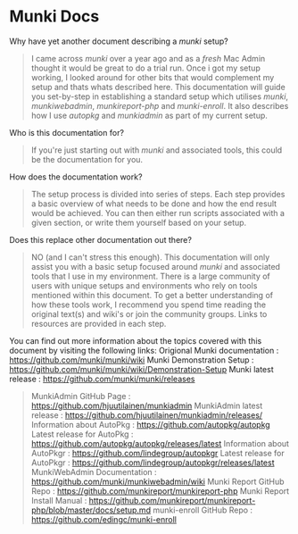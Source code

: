 Munki Docs
=========

Why have yet another document describing a _munki_ setup? 
> I came across _munki_ over a year ago and as a _fresh_ Mac Admin thought it would be great to do a trial run. Once i got my setup working, I looked around for other bits that would complement my setup and thats whats described here. 
> This documentation will guide you set-by-step in establishing a standard setup which utilises _munki_, _munkiwebadmin_, _munkireport-php_ and _munki-enroll_. It also describes how I use _autopkg_ and _munkiadmin_ as part of my current setup. 

Who is this documentation for? 
> If you're just starting out with _munki_ and associated tools, this could be the documentation for you. 

How does the documentation work?
> The setup process is divided into series of steps. Each step provides a basic overview of what needs to be done and how the end result would be achieved. You can then either run scripts associated with a given section, or write them yourself based on your setup. 

Does this replace other documentation out there?
> NO (and I can't stress this enough). This documentation will only assist you with a basic setup focused around _munki_ and associated tools that I use in my environment. 
> There is a large community of users with unique setups and environments who rely on tools mentioned within this document. To get a better understanding of how these tools work, I recommend you spend time reading the original text(s) and wiki's or join the community groups. Links to resources are provided in each step.

You can find out more information about the topics covered with this document by visiting the following links:
 Origional Munki documentation  : https://github.com/munki/munki/wiki
 Munki Demonstration Setup      : https://github.com/munki/munki/wiki/Demonstration-Setup
   Munki latest release         : https://github.com/munki/munki/releases
> MunkiAdmin GitHub Page         : https://github.com/hjuutilainen/munkiadmin
  > MunkiAdmin latest release    : https://github.com/hjuutilainen/munkiadmin/releases/
> Information about AutoPkg      : https://github.com/autopkg/autopkg
  > Latest release for AutoPkg   : https://github.com/autopkg/autopkg/releases/latest
> Information about AutoPkgr     : https://github.com/lindegroup/autopkgr
  > Latest release for AutoPkgr  : https://github.com/lindegroup/autopkgr/releases/latest
> MunkiWebAdmin Documentation    : https://github.com/munki/munkiwebadmin/wiki
> Munki Report GitHub Repo       : https://github.com/munkireport/munkireport-php
> Munki Report Install Manual    : https://github.com/munkireport/munkireport-php/blob/master/docs/setup.md
> munki-enroll GitHub Repo       : https://github.com/edingc/munki-enroll
